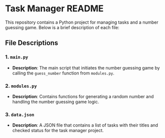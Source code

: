 # Task Manager README

This repository contains a Python project for managing tasks and a number guessing game. Below is a brief description of each file:

## File Descriptions

### 1. `main.py`
- **Description**: The main script that initiates the number guessing game by calling the `guess_number` function from `modules.py`.

### 2. `modules.py`
- **Description**: Contains functions for generating a random number and handling the number guessing game logic.

### 3. `data.json`
- **Description**: A JSON file that contains a list of tasks with their titles and checked status for the task manager project.
